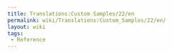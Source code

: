 ```yaml
---
title: Translations:Custom Samples/22/en
permalink: wiki/Translations:Custom_Samples/22/en/
layout: wiki
tags:
 - Reference
---
```



